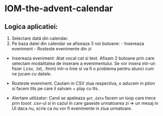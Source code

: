 # IOM-the-advent-calendar

## Logica aplicatiei:

1. Selectare dată din calendar.
2. Pe baza datei din calendar se afiseaza 3 noi butoane: - Insereaza eveniment
                                                         - Rosteste evenimente din zi
                                                         
- Insereaza eveniment: 
Atat vocal cat si text. Afisam 2 butoane prin care selectam modalitatea de inserare a evenimentului.
Se vor insera intr-un fisier (.csv, .txt, .fmm) intr-o linie si va fi o problema pentru atunci cum ne jucam cu datele.

- Rosteste eveniment:
Cautam in CSV ziua respectiva, o aducem in piton si facem tits pe care il salvam + play cu tts.

- Alertare utilizator:
Cand se apeleaza `get_date` facem un loop care trece prin tooot .csv-ul si in cazul in care gaseste urmatoarea zi => un mesaj in UI
daca nu, scrie ca nu vor fi evenimente in ziua urmatoare.

                                                         
                                                         
